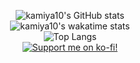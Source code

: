 <p align="center">
  <img src="https://github-readme-stats.vercel.app/api?username=kamiya10&count_private=true&show_icons=true&bg_color=22272e&title_color=ffa0b4&text_color=adbac7&icon_color=ffa0b4&hide_border=true&locale=zh-TW" alt="kamiya10's GitHub stats">
  <br>
  <img src="https://github-readme-stats.vercel.app/api/wakatime?username=kamiya10&layout=compact&bg_color=22272e&title_color=ffa0b4&text_color=adbac7&icon_color=ffa0b4&hide_border=true&range=all_time&locale=zh-TW" alt="kamiya10's wakatime stats">
  <br>
  <img src="https://github-readme-stats.vercel.app/api/top-langs/?username=kamiya10&count_private=true&layout=compact&bg_color=22272e&title_color=ffa0b4&text_color=adbac7&icon_color=ffa0b4&hide_border=true&locale=zh-TW" alt="Top Langs">
  <br>
  <a href="https://ko-fi.com/H2H1UD9QE"><img src="https://ko-fi.com/img/githubbutton_sm.svg" alt="Support me on ko-fi!" /></a>
</p>
